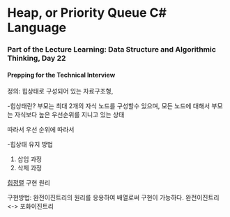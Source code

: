 # Heap, or Priority Queue C# Language

### Part of the Lecture Learning: Data Structure and Algorithmic Thinking, Day 22

#### <b>Prepping for the Technical Interview</b>


정의: 힙상태로 구성되어 있는 자료구조형, 

-힙상태란?
부모는 최대 2개의 자식 노드를 구성할수 있으며, 모든 노드에 대해서 부모는 자식보다 높은 우선순위를 지니고 있는 상태 

따라서 우선 순위에 따라서 

-힙상태 유지 방법 
1. 삽입 과정
2. 삭제 과정

[힙정렬](./CSharp_Algorithm/CSharp_Interview_Prep/Algorithm_Sorting.md) 구현 원리

구현방법: 완전이진트리의 원리를 응용하여 배열로써 구현이 가능하다. 
완전이진트리 <-> 포화이진트리 
